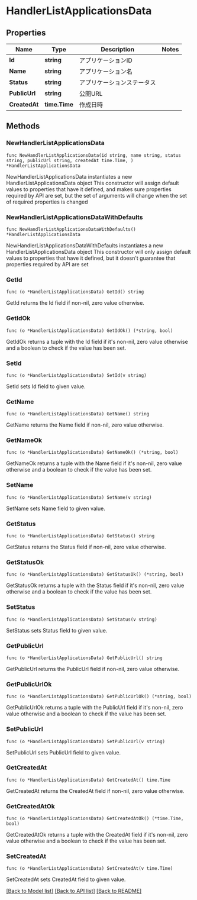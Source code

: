 # HandlerListApplicationsData

## Properties

Name | Type | Description | Notes
------------ | ------------- | ------------- | -------------
**Id** | **string** | アプリケーションID | 
**Name** | **string** | アプリケーション名 | 
**Status** | **string** | アプリケーションステータス | 
**PublicUrl** | **string** | 公開URL | 
**CreatedAt** | **time.Time** | 作成日時 | 

## Methods

### NewHandlerListApplicationsData

`func NewHandlerListApplicationsData(id string, name string, status string, publicUrl string, createdAt time.Time, ) *HandlerListApplicationsData`

NewHandlerListApplicationsData instantiates a new HandlerListApplicationsData object
This constructor will assign default values to properties that have it defined,
and makes sure properties required by API are set, but the set of arguments
will change when the set of required properties is changed

### NewHandlerListApplicationsDataWithDefaults

`func NewHandlerListApplicationsDataWithDefaults() *HandlerListApplicationsData`

NewHandlerListApplicationsDataWithDefaults instantiates a new HandlerListApplicationsData object
This constructor will only assign default values to properties that have it defined,
but it doesn't guarantee that properties required by API are set

### GetId

`func (o *HandlerListApplicationsData) GetId() string`

GetId returns the Id field if non-nil, zero value otherwise.

### GetIdOk

`func (o *HandlerListApplicationsData) GetIdOk() (*string, bool)`

GetIdOk returns a tuple with the Id field if it's non-nil, zero value otherwise
and a boolean to check if the value has been set.

### SetId

`func (o *HandlerListApplicationsData) SetId(v string)`

SetId sets Id field to given value.


### GetName

`func (o *HandlerListApplicationsData) GetName() string`

GetName returns the Name field if non-nil, zero value otherwise.

### GetNameOk

`func (o *HandlerListApplicationsData) GetNameOk() (*string, bool)`

GetNameOk returns a tuple with the Name field if it's non-nil, zero value otherwise
and a boolean to check if the value has been set.

### SetName

`func (o *HandlerListApplicationsData) SetName(v string)`

SetName sets Name field to given value.


### GetStatus

`func (o *HandlerListApplicationsData) GetStatus() string`

GetStatus returns the Status field if non-nil, zero value otherwise.

### GetStatusOk

`func (o *HandlerListApplicationsData) GetStatusOk() (*string, bool)`

GetStatusOk returns a tuple with the Status field if it's non-nil, zero value otherwise
and a boolean to check if the value has been set.

### SetStatus

`func (o *HandlerListApplicationsData) SetStatus(v string)`

SetStatus sets Status field to given value.


### GetPublicUrl

`func (o *HandlerListApplicationsData) GetPublicUrl() string`

GetPublicUrl returns the PublicUrl field if non-nil, zero value otherwise.

### GetPublicUrlOk

`func (o *HandlerListApplicationsData) GetPublicUrlOk() (*string, bool)`

GetPublicUrlOk returns a tuple with the PublicUrl field if it's non-nil, zero value otherwise
and a boolean to check if the value has been set.

### SetPublicUrl

`func (o *HandlerListApplicationsData) SetPublicUrl(v string)`

SetPublicUrl sets PublicUrl field to given value.


### GetCreatedAt

`func (o *HandlerListApplicationsData) GetCreatedAt() time.Time`

GetCreatedAt returns the CreatedAt field if non-nil, zero value otherwise.

### GetCreatedAtOk

`func (o *HandlerListApplicationsData) GetCreatedAtOk() (*time.Time, bool)`

GetCreatedAtOk returns a tuple with the CreatedAt field if it's non-nil, zero value otherwise
and a boolean to check if the value has been set.

### SetCreatedAt

`func (o *HandlerListApplicationsData) SetCreatedAt(v time.Time)`

SetCreatedAt sets CreatedAt field to given value.



[[Back to Model list]](../README.md#documentation-for-models) [[Back to API list]](../README.md#documentation-for-api-endpoints) [[Back to README]](../README.md)



